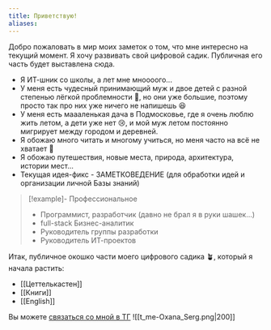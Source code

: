 ```yaml
---
title: Приветствую!
aliases:
---
```


Добро пожаловать в мир моих заметок о том, что мне интересно на текущий момент. Я хочу развивать свой цифровой садик. Публичная его часть будет выставлена сюда.

- Я ИТ-шник со школы, а лет мне мноооого...
- У меня есть чудесный принимающий муж и двое детей с разной степенью лёгкой проблемности 🤨, но они уже большие, поэтому просто так про них уже ничего не напишешь 😆
- У меня есть маааленькая дача в Подмосковье, где я очень люблю жить летом, а дети уже нет 😢, и мой муж летом постоянно мигрирует между городом и деревней.
- Я обожаю много читать и многому учиться, но меня часто на всё не хватает 🙈
- Я обожаю путешествия, новые места, природа, архитектура, истории мест...
- Текущая идея-фикс - ЗАМЕТКОВЕДЕНИЕ (для обработки идей и организации личной Базы знаний) 

> [!example]- Профессиональное 
>- Программист, разработчик (давно не брал я в руки шашек...)
>- full-stack Бизнес-аналитик
>- Руководитель группы разработки
>- Руководитель ИТ-проектов

 
Итак, публичное окошко части моего цифрового садика 🪴, который я начала растить:
- [[Цеттелькастен]]
- [[Книги]]
- [[English]]

Вы можете [связаться со мной в ТГ](https://t.me/Oxana_Serg/)
![[t_me-Oxana_Serg.png|200]]
